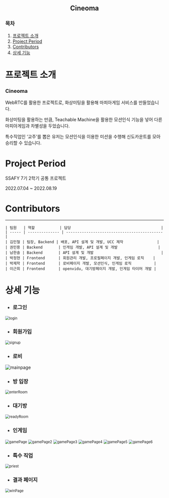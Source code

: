 ## <center>Cineoma</center>

### 목차

1. [프로젝트 소개](#프로젝트-소개)
2. [Project Period](#project-period)
3. [Contributors](#contributors)
4. [상세 기능](#상세-기능)

# 프로젝트 소개

### Cineoma

WebRTC를 활용한 프로젝트로, 화상미팅을 활용해 마피아게임 서비스를 만들었습니다. 

화상미팅을 활용하는 만큼, Teachable Machine을 활용한 모션인식 기능을 넣어 다른 마피아게임과 차별성을 두었습니다.

특수직업인 ‘교주’를 뽑은 유저는 모션인식을 이용한 미션을 수행해 신도카운트를 모아 승리할 수 있습니다.

# Project Period

SSAFY 7기 2학기 공통 프로젝트

2022.07.04 ~ 2022.08.19

# Contributors

---

```
| 팀원   | 역할           | 담당                                        |
| ----- | -------------- | ------------------------------------------- |
| 김민철 | 팀장, Backend | 배포, API 설계 및 개발, UCC 제작               |
| 권민용 | Backend       | 인게임 개발, API 설계 및 개발                  |
| 남한솔 | Backend       | API 설계 및 개발                              |
| 박정현 | Frontend      | 회원관리 개발, 프로필페이지 개발, 인게임 로직    |
| 박제학 | Frontend      | 로비페이지 개발, 모션인식, 인게임 로직          |
| 이근희 | Frontend      | openvidu, 대기방페이지 개발, 인게임 타이머 개발 |
```

# 상세 기능

- ### 로그인

<img src="README.assets/login.png" alt="login" style="zoom: 80%;" />

- ### 회원가입

<img src="README.assets/signup.png" alt="signup" style="zoom:80%;" />

- ### 로비

![mainpage](README.assets/mainpage.png)

- ### 방 입장

<img src="README.assets/enterRoom.png" alt="enterRoom" style="zoom:80%;" />

- ### 대기방

<img src="README.assets/readyRoom.png" alt="readyRoom" style="zoom:80%;" />

- ### 인게임

<img src="README.assets/gamePage.png" alt="gamePage" style="zoom:80%;" />

<img src="README.assets/gamePage2.png" alt="gamePage2" style="zoom:80%;" />

<img src="README.assets/gamePage3.png" alt="gamePage3" style="zoom:80%;" />

<img src="README.assets/gamePage4.png" alt="gamePage4" style="zoom:80%;" />

<img src="README.assets/gamePage5.png" alt="gamePage5" style="zoom:80%;" />

<img src="README.assets/gamePage6.png" alt="gamePage6" style="zoom:80%;" />

- ### 특수 직업

<img src="README.assets/priest.png" alt="priest" style="zoom:80%;" />

- ### 결과 페이지

<img src="README.assets/winPage.png" alt="winPage" style="zoom:80%;" />
